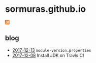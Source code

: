 # sormuras.github.io

[<img src="feed-icon-14x14.png">](https://github.com/sormuras/sormuras.github.io/commits/master.atom)

## blog

- [2017-12-13](blog/2017-12-13-module-info-properties.md) `module-version.properties`
- [2017-12-08](blog/2017-12-08-install-jdk-on-travis.md) Install JDK on Travis CI
